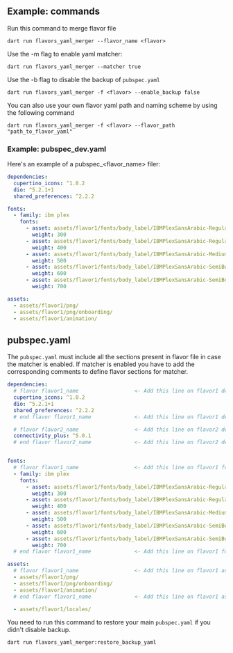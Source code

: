 ## Example: commands

Run this command to merge flavor file
```console
dart run flavors_yaml_merger --flavor_name <flavor>
```

Use the -m flag to enable yaml matcher:
```console
dart run flavors_yaml_merger --matcher true
```

Use the -b flag to disable the backup of `pubspec.yaml`
```console  
dart run flavors_yaml_merger -f <flavor> --enable_backup false
```

You can also use your own flavor yaml path and naming scheme by using the following command
```console
dart run flavors_yaml_merger -f <flavor> --flavor_path "path_to_flavor_yaml"
```

### Example: pubspec_dev.yaml
Here's an example of a pubspec_<flavor_name> filer:
```yaml
dependencies:
  cupertino_icons: ^1.0.2
  dio: ^5.2.1+1
  shared_preferences: ^2.2.2

fonts:
  - family: ibm plex
    fonts:
      - asset: assets/flavor1/fonts/body_label/IBMPlexSansArabic-Regular.ttf
        weight: 300
      - asset: assets/flavor1/fonts/body_label/IBMPlexSansArabic-Regular.ttf
        weight: 400
      - asset: assets/flavor1/fonts/body_label/IBMPlexSansArabic-Medium.ttf
        weight: 500
      - asset: assets/flavor1/fonts/body_label/IBMPlexSansArabic-SemiBold.ttf
        weight: 600
      - asset: assets/flavor1/fonts/body_label/IBMPlexSansArabic-SemiBold.ttf
        weight: 700

assets:
  - assets/flavor1/png/
  - assets/flavor1/png/onboarding/
  - assets/flavor1/animation/
```

## pubspec.yaml
The `pubspec.yaml` must include all the sections present in flavor file in case the matcher is enabled.
If matcher is enabled you have to add the corresponding comments to define flavor sections for matcher.
```yaml
dependencies:
  # flavor flavor1_name                  <- Add this line on flavor1 dependencies
  cupertino_icons: ^1.0.2
  dio: ^5.2.1+1
  shared_preferences: ^2.2.2
  # end flavor flavor1_name              <- Add this line on flavor1 dependencies

  # flavor flavor2_name                  <- Add this line on flavor2 dependencies
  connectivity_plus: ^5.0.1
  # end flavor flavor2_name              <- Add this line on flavor2 dependencies


fonts:
  # flavor flavor1_name                  <- Add this line on flavor1 fonts
  - family: ibm plex
    fonts:
      - asset: assets/flavor1/fonts/body_label/IBMPlexSansArabic-Regular.ttf
        weight: 300
      - asset: assets/flavor1/fonts/body_label/IBMPlexSansArabic-Regular.ttf
        weight: 400
      - asset: assets/flavor1/fonts/body_label/IBMPlexSansArabic-Medium.ttf
        weight: 500
      - asset: assets/flavor1/fonts/body_label/IBMPlexSansArabic-SemiBold.ttf
        weight: 600
      - asset: assets/flavor1/fonts/body_label/IBMPlexSansArabic-SemiBold.ttf
        weight: 700
  # end flavor flavor1_name              <- Add this line on flavor1 fonts

assets:
  # flavor flavor1_name                  <- Add this line on flavor1 assets
  - assets/flavor1/png/
  - assets/flavor1/png/onboarding/
  - assets/flavor1/animation/
  # end flavor flavor1_name              <- Add this line on flavor1 assets

  - assets/flavor1/locales/
```


You need to run this command to restore your main `pubspec.yaml` if you didn't disable backup.
```console  
dart run flavors_yaml_merger:restore_backup_yaml
```